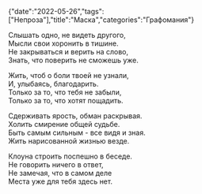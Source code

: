 {"date":"2022-05-26","tags":["Непроза"],"title":"Маска","categories":"Графомания"}

Слышать одно, не видеть другого,  
Мысли свои хоронить в тишине.  
Не закрываться и верить на слово,  
Знать, что поверить не сможешь уже.

Жить, чтоб о боли твоей не узнали,  
И, улыбаясь, благодарить.  
Только за то, что тебя не забыли,  
Только за то, что хотят пощадить.

Сдерживать ярость, обман раскрывая.  
Холить смирение общей судьбе.  
Быть самым сильным - все видя и зная.  
Жить нарисованной жизнью везде.

Клоуна строить поспешно в беседе.  
Не говорить ничего в ответ,  
Не замечая, что в самом деле  
Места уже для тебя здесь нет.
